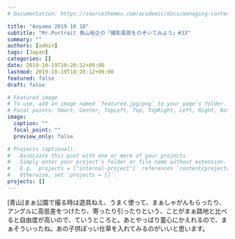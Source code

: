 ```yaml
---
# Documentation: https://sourcethemes.com/academic/docs/managing-content/

title: "Aoyama 2019 10 18"
subtitle: "Mr.Portrait 青山裕企の「撮影風景をのぞいてみよう」#33"
summary: ""
authors: [admin]
tags: [Japan]
categories: []
date: 2019-10-19T10:20:12+09:00
lastmod: 2019-10-19T10:20:12+09:00
featured: false
draft: false

# Featured image
# To use, add an image named `featured.jpg/png` to your page's folder.
# Focal points: Smart, Center, TopLeft, Top, TopRight, Left, Right, BottomLeft, Bottom, BottomRight.
image:
  caption: ""
  focal_point: ""
  preview_only: false

# Projects (optional).
#   Associate this post with one or more of your projects.
#   Simply enter your project's folder or file name without extension.
#   E.g. `projects = ["internal-project"]` references `content/project/deep-learning/index.md`.
#   Otherwise, set `projects = []`.
projects: []
---
```


[青山]まぁ公園で撮る時は遊具ねえ、うまく使って、まぁしゃがんもらったり、アングルに高低差をつけたり、寄ったり引ったりという、ことがまぁ路地と比べると自由度が高いので、ていうところと。あとやっばり童心にかえれるので、まぁそういったね。あの子供ぽっい仕草を入れてみるのがいいと思います。